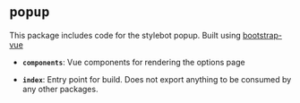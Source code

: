 # `popup`

This package includes code for the stylebot popup. Built using [bootstrap-vue](https://bootstrap-vue.org/)

- **`components`**: Vue components for rendering the options page

* **`index`**: Entry point for build. Does not export anything to be consumed by any other packages.

